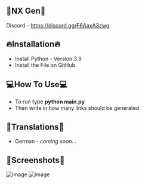 
##     👾NX Gen👾

Discord - https://discord.gg/F6AaxA3zwg

## **🔥Installation🔥**

 - Install Python - Version 3.9
 - Install the File on GitHub

## **💻How To Use💻**

 - To run type **python main.py**
 - Then write in how many links should be generated

## **📑Translations📑**
 
 - German - _coming soon..._

## **📸Screenshots📸**
![image](https://user-images.githubusercontent.com/118767815/216084407-27091759-8417-4027-b820-050e72ecd2da.png)
![image](https://user-images.githubusercontent.com/118767815/216084659-95ef76b7-6e3f-4b51-ac0d-a65e84931b4b.png)
